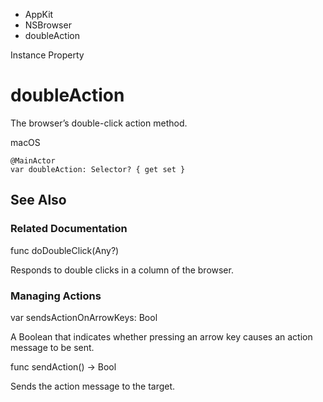 

- AppKit
- NSBrowser
-  doubleAction 

Instance Property

# doubleAction

The browser’s double-click action method.

macOS

``` source
@MainActor
var doubleAction: Selector? { get set }
```

## See Also

### Related Documentation

func doDoubleClick(Any?)

Responds to double clicks in a column of the browser.

### Managing Actions

var sendsActionOnArrowKeys: Bool

A Boolean that indicates whether pressing an arrow key causes an action message to be sent.

func sendAction() -> Bool

Sends the action message to the target.

